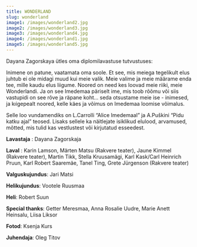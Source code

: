```yaml
---
title: WONDERLAND
slug: wonderland
image1: /images/wonderland2.jpg
image2: /images/wonderland3.jpg
image3: /images/wonderland4.jpg
image4: /images/wonderland1.jpg
image5: /images/wonderland5.jpg
---
```

Dayana Zagorskaya ütles oma diplomilavastuse tutvustuses:

Inimene on patune, vaatamata oma soole. Et see, mis meiega tegelikult elus juhtub ei ole midagi muud kui meie valik. Meie valime ja meie määrame enda tee, mille kaudu elus liigume. Noored on need kes loovad meie riiki, meie Wonderlandi. Ja on see Imedemaa päriselt ime, mis toob rõõmu või siis vastupidi on see rõve ja räpane koht... seda otsustame meie ise - inimesed, ja kıigepealt noored, kelle käes ja võimus on Imedemaa loomise võimalus.

Selle loo vundamendiks on L.Carrolli “Alice Imedemaal” ja A.Puškini “Pidu katku ajal” teosed. Lisaks sellele ka näitlejate isiklikud elulood, arvamused, mõtted, mis tulid kas vestlustest või kirjutatud esseedest.



**Lavastaja** : Dayana Zagorskaja 

**Laval** : Karin Lamson, Märten Matsu (Rakvere teater), Jaune Kimmel (Rakvere teater), Martin Tikk, Stella Kruusamägi, Karl Kask/Carl Heinrich Pruun, Karl Robert Saaremäe, Tanel Ting, Grete Jürgenson (Rakvere teater)

**Valguskujundus**: Jari Matsi 

**Helikujundus**: Vootele Ruusmaa 

**Heli**: Robert Suun 

**Special thanks**: Getter Meresmaa, Anna Rosalie Uudre, Marie Anett Heinsalu, Liisa Liksor

**Fotod**: Ksenja Kurs



**Juhendaja**: Oleg Titov
